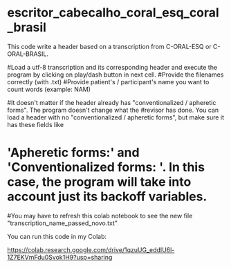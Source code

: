 # escritor_cabecalho_coral_esq_coral_brasil
This code write a header based on a transcription from C-ORAL-ESQ or C-ORAL-BRASIL. 

#Load a utf-8 transcription and its corresponding header and execute the program by clicking on play/dash button in next cell.
#Provide the filenames correctly (with .txt)
#Provide patient's / participant's name you want to count words (example: NAM)

#It doesn't matter if the header already has "conventionalized / apheretic forms". The program doesn't change what the 
#revisor has done. You can load a header with no "conventionalized /  apheretic forms", but make sure it has these fields like
# 'Apheretic forms:' and 'Conventionalized forms: '. In this case, the program will take into account just its backoff variables.
#You may have to refresh this colab notebook to see the new file "transcription_name_passed_novo.txt"

You can run this code in my Colab: 

https://colab.research.google.com/drive/1qzuUG_eddIU6l-1Z7EKVmFdu0Svok1H9?usp=sharing
